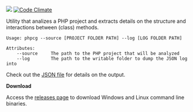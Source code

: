 ![](https://travis-ci.org/DeploymentTools/CodeGraph-for-PHP.svg?branch=master)
[![Code Climate](https://codeclimate.com/github/DeploymentTools/CodeGraph-for-PHP/badges/gpa.svg)](https://codeclimate.com/github/DeploymentTools/CodeGraph-for-PHP)

Utility that analizes a PHP project and extracts details on the structure and interactions between (class) methods.

```
Usage: phpcg --source [PROJECT FOLDER PATH] --log [LOG FOLDER PATH]

Attributes:
    --source     The path to the PHP project that will be analyzed
    --log        The path to the writable folder to dump the JSON log into
```

Check out the [JSON file](https://github.com/DeploymentTools/CodeGraph-for-PHP/blob/master/demo/index_folders.json) for details on the output.

**Download**

Access the [releases page](https://github.com/bogdananton/DeploymentTools/CodeGraph-for-PHP/releases) to download Windows and Linux command line binaries.
